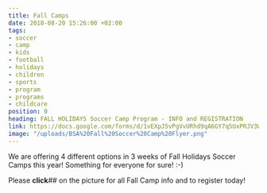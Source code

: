 ```yaml
---
title: Fall Camps
date: 2018-08-20 15:26:00 +02:00
tags:
- soccer
- camp
- kids
- football
- holidays
- children
- sports
- program
- programs
- childcare
position: 0
heading: FALL HOLIDAYS Soccer Camp Program - INFO and REGISTRATION
link: https://docs.google.com/forms/d/1vEXpJ5vPgVvURhd9qA6GY7q5UxPRJV3W7D6jm-7G5GQ/edit
image: "/uploads/BSA%20Fall%20Soccer%20Camp%20Flyer.png"
---
```


We are offering 4 different options in 3 weeks of Fall Holidays Soccer Camps this year! Something for everyone for sure! :-)

Please **click**##  on the picture for all Fall Camp info and to register today!